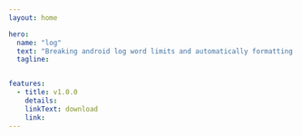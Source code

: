 ```yaml
---
layout: home

hero:
  name: "log"
  text: "Breaking android log word limits and automatically formatting json."
  tagline: 


features:
  - title: v1.0.0
    details:
    linkText: download
    link: 
---
```

